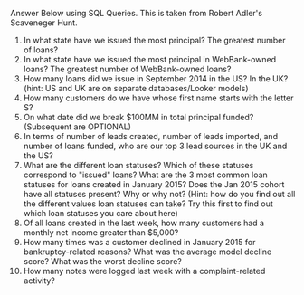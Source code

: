 Answer Below using SQL Queries. This is taken from Robert Adler's Scaveneger Hunt. 

1) In what state have we issued the most principal? The greatest number of loans?  
2) In what state have we issued the most principal in WebBank-owned loans? The greatest number of WebBank-owned loans?  
3) How many loans did we issue in September 2014 in the US? In the UK? (hint: US and UK are on separate databases/Looker models)  
4) How many customers do we have whose first name starts with the letter S?  
5) On what date did we break $100MM in total principal funded?   
(Subsequent are OPTIONAL)  
6) In terms of number of leads created, number of leads imported, and number of loans funded, who are our top 3 lead sources in the UK and the US?  
7) What are the different loan statuses? Which of these statuses correspond to "issued" loans? What are the 3 most common loan statuses for loans created in January 2015? Does the Jan 2015 cohort have all statuses present? Why or why not? (Hint: how do you find out all the different values loan statuses can take? Try this first to find out which loan statuses you care about here)  
8) Of all loans created in the last week, how many customers had a monthly net income greater than $5,000?  
9) How many times was a customer declined in January 2015 for bankruptcy-related reasons? What was the average model decline score? What was the worst decline score?  
10) How many notes were logged last week with a complaint-related activity?

